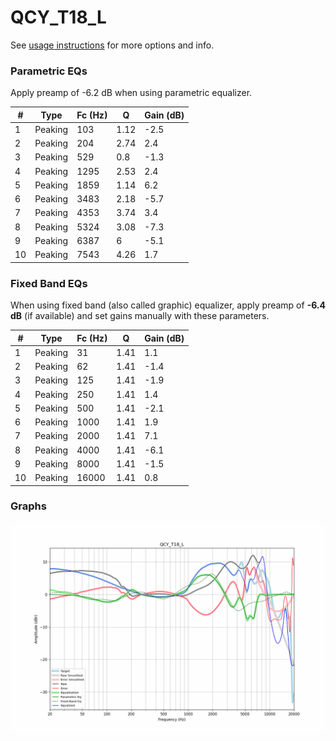 # QCY_T18_L
See [usage instructions](https://github.com/jaakkopasanen/AutoEq#usage) for more options and info.

### Parametric EQs
Apply preamp of -6.2 dB when using parametric equalizer.

|   # | Type    |   Fc (Hz) |    Q |   Gain (dB) |
|-----|---------|-----------|------|-------------|
|   1 | Peaking |       103 | 1.12 |        -2.5 |
|   2 | Peaking |       204 | 2.74 |         2.4 |
|   3 | Peaking |       529 | 0.8  |        -1.3 |
|   4 | Peaking |      1295 | 2.53 |         2.4 |
|   5 | Peaking |      1859 | 1.14 |         6.2 |
|   6 | Peaking |      3483 | 2.18 |        -5.7 |
|   7 | Peaking |      4353 | 3.74 |         3.4 |
|   8 | Peaking |      5324 | 3.08 |        -7.3 |
|   9 | Peaking |      6387 | 6    |        -5.1 |
|  10 | Peaking |      7543 | 4.26 |         1.7 |

### Fixed Band EQs
When using fixed band (also called graphic) equalizer, apply preamp of **-6.4 dB** (if available) and set gains manually with these parameters.

|   # | Type    |   Fc (Hz) |    Q |   Gain (dB) |
|-----|---------|-----------|------|-------------|
|   1 | Peaking |        31 | 1.41 |         1.1 |
|   2 | Peaking |        62 | 1.41 |        -1.4 |
|   3 | Peaking |       125 | 1.41 |        -1.9 |
|   4 | Peaking |       250 | 1.41 |         1.4 |
|   5 | Peaking |       500 | 1.41 |        -2.1 |
|   6 | Peaking |      1000 | 1.41 |         1.9 |
|   7 | Peaking |      2000 | 1.41 |         7.1 |
|   8 | Peaking |      4000 | 1.41 |        -6.1 |
|   9 | Peaking |      8000 | 1.41 |        -1.5 |
|  10 | Peaking |     16000 | 1.41 |         0.8 |

### Graphs
![](./QCY_T18_L.png)
